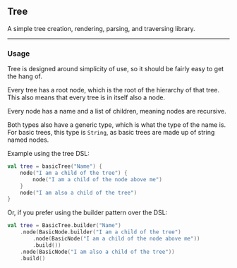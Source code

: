 ## Tree

A simple tree creation, rendering, parsing, and traversing library.

----

### Usage

Tree is designed around simplicity of use, so it should be fairly easy to get
the hang of.

Every tree has a root node, which is the root of the hierarchy of that tree.
This also means that every tree is in itself also a node.

Every node has a name and a list of children, meaning nodes are recursive.

Both types also have a generic type, which is what the type of the name is.
For basic trees, this type is `String`, as basic trees are made up of string
named nodes.

Example using the tree DSL:
```kotlin
val tree = basicTree("Name") {
    node("I am a child of the tree") {
        node("I am a child of the node above me")
    }
    node("I am also a child of the tree")
}
```

Or, if you prefer using the builder pattern over the DSL:
```kotlin
val tree = BasicTree.builder("Name")
    .node(BasicNode.builder("I am a child of the tree")
        .node(BasicNode("I am a child of the node above me"))
        .build())
    .node(BasicNode("I am also a child of the tree"))
    .build()
```
